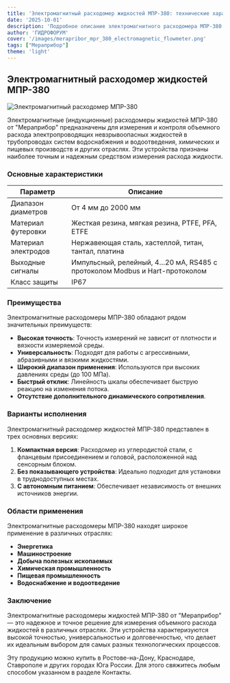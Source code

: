 ```yaml
---
title: 'Электромагнитный расходомер жидкостей МПР-380: технические характеристики и преимущества'
date: '2025-10-01'
description: 'Подробное описание электромагнитного расходомера МПР-380 от "Мераприбор": характеристики, преимущества и области применения.'
author: 'ГИДРОФОРУМ'
cover: '/images/merapribor_mpr_380_electromagnetic_flowmeter.png'
tags: ["Мераприбор"]
theme: 'light'
---
```


## Электромагнитный расходомер жидкостей МПР-380

![Электромагнитный расходомер МПР-380](/images/merapribor_mpr_380_electromagnetic_flowmeter.png)

Электромагнитные (индукционные) расходомеры жидкостей МПР-380 от "Мераприбор" предназначены для измерения и контроля объемного расхода электропроводящих невзрывоопасных жидкостей в трубопроводах систем водоснабжения и водоотведения, химических и пищевых производств и других отраслях. Эти устройства признаны наиболее точным и надежным средством измерения расхода жидкости.

### Основные характеристики

| Параметр                | Описание                                                                 |
|-------------------------|------------------------------------------------------------------------------|
| Диапазон диаметров      | От 4 мм до 2000 мм                                               |
| Материал футеровки     | Жесткая резина, мягкая резина, PTFE, PFA, ETFE                    |
| Материал электродов    | Нержавеющая сталь, хастеллой, титан, тантал, платина             |
| Выходные сигналы        | Импульсный, релейный, 4…20 мА, RS485 с протоколом Modbus и Hart-протоколом |
| Класс защиты           | IP67                                                                     |

### Преимущества

Электромагнитные расходомеры МПР-380 обладают рядом значительных преимуществ:

- **Высокая точность**: Точность измерений не зависит от плотности и вязкости измеряемой среды.
- **Универсальность**: Подходят для работы с агрессивными, абразивными и вязкими жидкостями.
- **Широкий диапазон применения**: Используются при высоких давлениях среды (до 100 МПа).
- **Быстрый отклик**: Линейность шкалы обеспечивает быструю реакцию на изменения потока.
- **Отсутствие дополнительного динамического сопротивления**.

### Варианты исполнения

Электромагнитный расходомер жидкостей МПР-380 представлен в трех основных версиях:

1. **Компактная версия**: Расходомер из углеродистой стали, с фланцевым присоединением и головой, расположенной над сенсорным блоком.
2. **Без показывающего устройства**: Идеально подходит для установки в труднодоступных местах.
3. **С автономным питанием**: Обеспечивает независимость от внешних источников энергии.

### Области применения

Электромагнитные расходомеры МПР-380 находят широкое применение в различных отраслях:

- **Энергетика**
- **Машиностроение**
- **Добыча полезных ископаемых**
- **Химическая промышленность**
- **Пищевая промышленность**
- **Водоснабжение и водоотведение**

### Заключение

Электромагнитные расходомеры жидкостей МПР-380 от "Мераприбор" — это надежное и точное решение для измерения объемного расхода жидкостей в различных отраслях. Эти устройства характеризуются высокой точностью, универсальностью и долговечностью, что делает их идеальным выбором для самых разных технологических процессов.

Эту продукцию можно купить в Ростове-на-Дону, Краснодаре, Ставрополе и других городах Юга России. Для этого свяжитесь любым способом указанном в разделе Контакты.